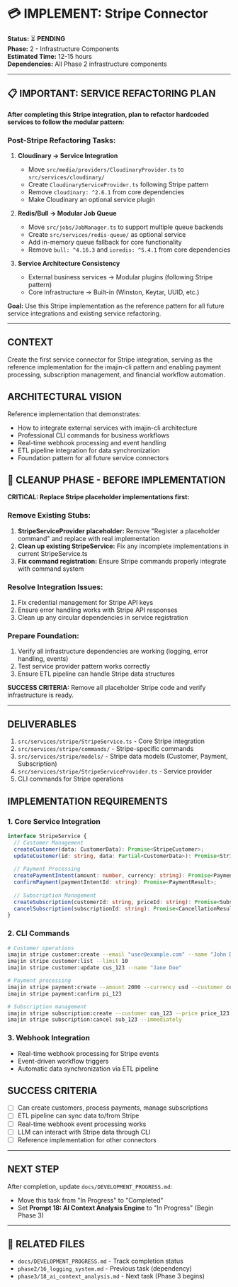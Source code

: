 # 💳 IMPLEMENT: Stripe Connector

**Status:** ⏳ **PENDING**  
**Phase:** 2 - Infrastructure Components  
**Estimated Time:** 12-15 hours  
**Dependencies:** All Phase 2 infrastructure components  

---

## 📋 **IMPORTANT: SERVICE REFACTORING PLAN**

**After completing this Stripe integration, plan to refactor hardcoded services to follow the modular pattern:**

### **Post-Stripe Refactoring Tasks:**
1. **Cloudinary → Service Integration**
   - Move `src/media/providers/CloudinaryProvider.ts` to `src/services/cloudinary/`
   - Create `CloudinaryServiceProvider.ts` following Stripe pattern
   - Remove `cloudinary: ^2.6.1` from core dependencies
   - Make Cloudinary an optional service plugin

2. **Redis/Bull → Modular Job Queue**
   - Move `src/jobs/JobManager.ts` to support multiple queue backends
   - Create `src/services/redis-queue/` as optional service
   - Add in-memory queue fallback for core functionality
   - Remove `bull: ^4.16.3` and `ioredis: ^5.4.1` from core dependencies

3. **Service Architecture Consistency**
   - External business services → Modular plugins (following Stripe pattern)
   - Core infrastructure → Built-in (Winston, Keytar, UUID, etc.)

**Goal:** Use this Stripe implementation as the reference pattern for all future service integrations and existing service refactoring.

---

## CONTEXT
Create the first service connector for Stripe integration, serving as the reference implementation for the imajin-cli pattern and enabling payment processing, subscription management, and financial workflow automation.

## ARCHITECTURAL VISION
Reference implementation that demonstrates:
- How to integrate external services with imajin-cli architecture
- Professional CLI commands for business workflows
- Real-time webhook processing and event handling
- ETL pipeline integration for data synchronization
- Foundation pattern for all future service connectors

## 🧹 **CLEANUP PHASE - BEFORE IMPLEMENTATION**

**CRITICAL: Replace Stripe placeholder implementations first:**

### **Remove Existing Stubs:**
1. **StripeServiceProvider placeholder:** Remove "Register a placeholder command" and replace with real implementation
2. **Clean up existing StripeService:** Fix any incomplete implementations in current StripeService.ts
3. **Fix command registration:** Ensure Stripe commands properly integrate with command system

### **Resolve Integration Issues:**
1. Fix credential management for Stripe API keys
2. Ensure error handling works with Stripe API responses
3. Clean up any circular dependencies in service registration

### **Prepare Foundation:**
1. Verify all infrastructure dependencies are working (logging, error handling, events)
2. Test service provider pattern works correctly
3. Ensure ETL pipeline can handle Stripe data structures

**SUCCESS CRITERIA:** Remove all placeholder Stripe code and verify infrastructure is ready.

---

## DELIVERABLES
1. `src/services/stripe/StripeService.ts` - Core Stripe integration
2. `src/services/stripe/commands/` - Stripe-specific commands
3. `src/services/stripe/models/` - Stripe data models (Customer, Payment, Subscription)
4. `src/services/stripe/StripeServiceProvider.ts` - Service provider
5. CLI commands for Stripe operations

## IMPLEMENTATION REQUIREMENTS

### 1. Core Service Integration
```typescript
interface StripeService {
  // Customer Management
  createCustomer(data: CustomerData): Promise<StripeCustomer>;
  updateCustomer(id: string, data: Partial<CustomerData>): Promise<StripeCustomer>;
  
  // Payment Processing
  createPaymentIntent(amount: number, currency: string): Promise<PaymentIntent>;
  confirmPayment(paymentIntentId: string): Promise<PaymentResult>;
  
  // Subscription Management
  createSubscription(customerId: string, priceId: string): Promise<Subscription>;
  cancelSubscription(subscriptionId: string): Promise<CancellationResult>;
}
```

### 2. CLI Commands
```bash
# Customer operations
imajin stripe customer:create --email "user@example.com" --name "John Doe"
imajin stripe customer:list --limit 10
imajin stripe customer:update cus_123 --name "Jane Doe"

# Payment processing
imajin stripe payment:create --amount 2000 --currency usd --customer cus_123
imajin stripe payment:confirm pi_123

# Subscription management
imajin stripe subscription:create --customer cus_123 --price price_123
imajin stripe subscription:cancel sub_123 --immediately
```

### 3. Webhook Integration
- Real-time webhook processing for Stripe events
- Event-driven workflow triggers
- Automatic data synchronization via ETL pipeline

## SUCCESS CRITERIA
- [ ] Can create customers, process payments, manage subscriptions
- [ ] ETL pipeline can sync data to/from Stripe
- [ ] Real-time webhook event processing works
- [ ] LLM can interact with Stripe data through CLI
- [ ] Reference implementation for other connectors

---

## NEXT STEP
After completion, update `docs/DEVELOPMENT_PROGRESS.md`:
- Move this task from "In Progress" to "Completed"
- Set **Prompt 18: AI Context Analysis Engine** to "In Progress" (Begin Phase 3)

---

## 🔗 **RELATED FILES**
- `docs/DEVELOPMENT_PROGRESS.md` - Track completion status
- `phase2/16_logging_system.md` - Previous task (dependency)
- `phase3/18_ai_context_analysis.md` - Next task (Phase 3 begins) 